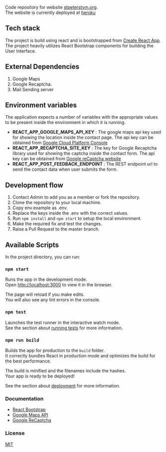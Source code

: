 Code repository for website [stpeterstvm.org](https://stpeterstvm.org).  
The website is currently deployed at [heroku](https://desolate-atoll-86988.herokuapp.com/)  

## Tech stack
The project is build using react and is bootstrapped from [Create React App](https://github.com/facebook/create-react-app).  
The project heavily utilizes React Bootstrap components for building the User Interface.  

## External Dependencies
1. Google Maps
2. Google Recaptcha.
3. Mail Sending server  

## Environment variables
The application expects a number of variables with the appropriate values to be present inside the environment in which it is running.
* **REACT_APP_GOOGLE_MAPS_API_KEY** : The google maps api key used for showing the location inside the contact page. The api key can be obtained from [Google Cloud Platform Console](https://cloud.google.com/console/google/maps-apis/overview)
* **REACT_APP_RECAPTCHA_SITE_KEY** : The key for Google Recaptcha library used for showing the captcha inside the contact form. The api key can be obtained from [Google reCaptcha website](https://www.google.com/recaptcha/admin/site)
* **REACT_APP_POST_FEEDBACK_ENDPOINT** : The REST endpoint url to send the contact data when user submits the form.

## Development flow
1. Contact Admin to add you as a member or fork the repository.
2. Clone the repository to your local machine.
3. Copy env.example as .env.
4. Replace the keys inside the .env with the correct values.
5. Run `npm install` and `npm start` to setup the local environment.
6. Make the required fix and test the changes.
7. Raise a Pull Request to the master branch.

## Available Scripts

In the project directory, you can run:

### `npm start`

Runs the app in the development mode.<br />
Open [http://localhost:3000](http://localhost:3000) to view it in the browser.

The page will reload if you make edits.<br />
You will also see any lint errors in the console.

### `npm test`

Launches the test runner in the interactive watch mode.<br />
See the section about [running tests](https://facebook.github.io/create-react-app/docs/running-tests) for more information.

### `npm run build`

Builds the app for production to the `build` folder.<br />
It correctly bundles React in production mode and optimizes the build for the best performance.

The build is minified and the filenames include the hashes.<br />
Your app is ready to be deployed!

See the section about [deployment](https://facebook.github.io/create-react-app/docs/deployment) for more information.

### Documentation
* [React Bootstrap](https://react-bootstrap.github.io/)
* [Google Maps API](https://developers.google.com/maps/documentation/javascript/overview)  
* [Google ReCaptcha](https://developers.google.com/recaptcha/intro)

### License
[MIT](https://github.com/jijojames18/stpeterstvm.org/blob/master/LICENSE)


